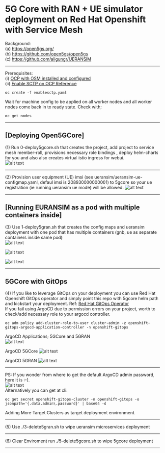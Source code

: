 # 5G Core with RAN + UE simulator deployment on Red Hat Openshift with Service Mesh<br>

Background: <br>
(a) https://open5gs.org/ <br>
(b) https://github.com/open5gs/open5gs <br>
(c) https://github.com/aligungr/UERANSIM <br>

----
Prerequisites: <br>
(i) [OCP with OSM installed and configured](https://docs.openshift.com/container-platform/4.7/service_mesh/v1x/installing-ossm.html)<br>
(ii) [Enable SCTP on OCP Reference](https://docs.openshift.com/container-platform/4.7/networking/using-sctp.html#nw-sctp-enabling_using-sctp)
```
oc create -f enablesctp.yaml

```
Wait for machine config to be applied on all worker nodes and all worker nodes come back in to ready state. Check with; 
```
oc get nodes
```

----
## [Deploying Open5GCore] 
(1) Run 0-deploy5gcore.sh that creates the project, add project to service mesh member-roll, provisions necessary role bindings , deploy helm-charts for you and also also creates virtual istio ingress for webui. <br>
![alt text](https://raw.githubusercontent.com/fenar/cnvopen5gcore/main/pics/Open5GCoreServiceMesh2.png)<br>

----
(2) Provision user equipment (UE) imsi (see ueransim/ueransim-ue-configmap.yaml, defaul imsi is 208930000000001) to 5gcore so your ue registration (ie running ueransim ue mode) will be allowed.
![alt text](https://raw.githubusercontent.com/fenar/cnvopen5gcore/main/pics/Open5GSWebUI.png)<br>

----
## [Running EURANSIM as a pod with multiple containers inside] 
(3) Use 1-deploy5gran.sh that creates the config maps and ueransim deployment with one pod that has multiple containers (gnb, ue as separate containers inside same pod) <br>
![alt text](https://raw.githubusercontent.com/fenar/cnvopen5gcore/main/pics/ueransim-pod.png)<br>

![alt text](https://raw.githubusercontent.com/fenar/cnvopen5gcore/main/pics/ueransim-gnb-cont.png)<br>

![alt text](https://raw.githubusercontent.com/fenar/cnvopen5gcore/main/pics/ueransim-ue-cont.png)<br>

----
## 5GCore with GitOps

(4) If you like to leverage GitOps on your deployment you can use Red Hat Openshift GitOps operator and simply point this repo with 5gcore helm path and kickstart your deployment.
Ref: [Red Hat GitOps Operator](https://catalog.redhat.com/software/operators/detail/5fb288c70a12d20cbecc6056)<br>
If you fail using ArgoCD due to permission errors on your project, worth to check/add necessary role to your argocd controller.
```
oc adm policy add-cluster-role-to-user cluster-admin -z openshift-gitops-argocd-application-controller -n openshift-gitops
```
ArgoCD Applications; 5GCore and 5GRAN <br>
![alt text](https://raw.githubusercontent.com/fenar/cnvopen5gcore/main/pics/argoran2.png)<br>

ArgoCD 5GCore 
![alt text](https://raw.githubusercontent.com/fenar/cnvopen5gcore/main/pics/argo.png)<br>

ArgoCD 5GRAN 
![alt text](https://raw.githubusercontent.com/fenar/cnvopen5gcore/main/pics/argoran.png)<br>

----

PS: If you wonder from where to get the default ArgoCD admin password, here it is :-). <br>
![alt text](https://raw.githubusercontent.com/fenar/cnvopen5gcore/main/pics/argopasswd.png)<br>
Alternatively you can get at cli:
```
oc get secret openshift-gitops-cluster -n openshift-gitops -o jsonpath='{.data.admin\.password}' | base64 -d
```
Adding More Target Clusters as target deployment environment. <br>
<script src="https://gist.github.com/fenar/bd2348fbd8c1fe37955534e97e910de5"></script>
----
(5) Use ./3-delete5gran.sh to wipe ueransim microservices deployment

----

(6) Clear Enviroment run ./5-delete5gcore.sh to wipe 5gcore deployment<br> 

----
